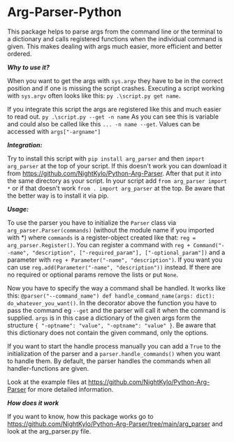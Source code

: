 # Arg-Parser-Python
This package helps to parse args from the command line or the terminal to a dictionary and calls registered functions when the individual command is given. This makes dealing with args much easier, more efficient and better ordered.

***Why to use it?***

When you want to get the args with ```sys.argv``` they have to be in the correct position and if one is missing the script crashes. Executing a script working with ```sys.argv``` often looks like this:
```py .\script.py get name```.

If you integrate this script the args are registered like this and much easier to read out.
```py .\script.py --get -n name``` As you can see this is variable and could also be called like this ```... -n name --get```. Values can be accessed with ```args["-argname"]```

***Integration:***

Try to install this script with ```pip install arg_parser``` and then ```import arg_parser``` at the top of your script.
If this doesn't work you can download it from https://github.com/NightKylo/Python-Arg-Parser. After that put it into the same directory as your script. In your script add ```from arg_parser import *``` or if that doesn't work ```from . import arg_parser``` at the top.
Be aware that the better way is to install it via pip.

***Usage:***

To use the parser you have to initialize the ```Parser``` class via ```arg_parser.Parser(commands)``` (without the module name if you imported with *) where ```commands``` is a register-object created like that:
```reg = arg_parser.Register()```. You can register a command with ```reg + Command("--name", "description", ["-required_param"], ["-optional_param"])``` and a parameter with ```reg + Parameter("-name", "description")```. If you want you can use ```reg.add(Parameter("-name", "description"))``` instead. If there are no required or optional params remove the lists or put ```None```.

Now you have to specify the way a command shall be handled. It works like this: ```@parser("--command_name") def handle_command_name(args: dict): do_whatever_you_want()```. In the decorator above the function you have to pass the command eg ```--get``` and the parser will call it when the command is supplied. 
```args``` is in this case a dictionary of the given args form the structure ```{ "-optname": "value", "-optname": "value" }```. Be aware that this dictionary does not contain the given command, only the options.

If you want to start the handle process manually you can add a ```True``` to the initialization of the parser and a ```parser.handle_commands()``` when you want to handle them. By default, the parser handles the commands when all handler-functions are given.

Look at the example files at https://github.com/NightKylo/Python-Arg-Parser for more detailed information.

***How does it work***

If you want to know, how this package works go to https://github.com/NightKylo/Python-Arg-Parser/tree/main/arg_parser and look at the arg_parser.py file.
